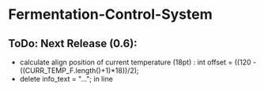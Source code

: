 # Fermentation-Control-System

## ToDo: Next Release (0.6):
- calculate align position of current temperature (18pt) : int offset = ((120 - ((CURR_TEMP_F.length()+1)*18))/2);
- delete info_text = "..."; in line 

